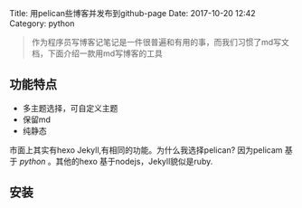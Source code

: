 Title: 用pelican些博客并发布到github-page
Date: 2017-10-20 12:42
Category: python

>作为程序员写博客记笔记是一件很普遍和有用的事，而我们习惯了md写文档，下面介绍一款用md写博客的工具

## 功能特点 ##

- 多主题选择，可自定义主题
- 保留md
- 纯静态

市面上其实有hexo Jekyll,有相同的功能。为什么我选择pelican? 因为pelicam 基于 *python* 。其他的hexo 基于nodejs，Jekyll貌似是ruby.

## 安装 ##